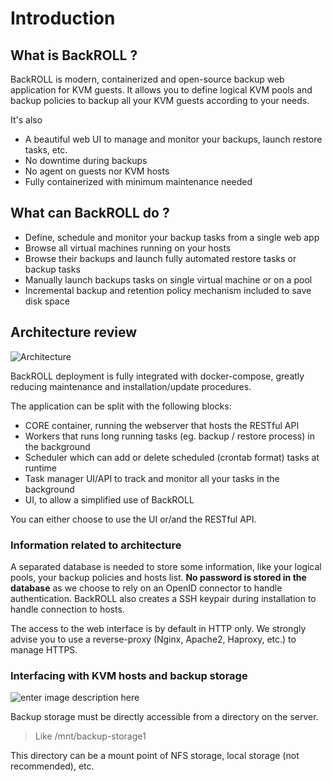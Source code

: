 # Introduction

## What is BackROLL ?

BackROLL is modern, containerized and open-source backup web application for KVM guests. It allows you to define logical KVM pools and backup policies to backup all your KVM guests according to your needs.

It's also

-   A beautiful web UI to manage and monitor your backups, launch restore tasks, etc.
-   No downtime during backups
-   No agent on guests nor KVM hosts
-   Fully containerized with minimum maintenance needed

## What can BackROLL do ?

- Define, schedule and monitor your backup tasks from a single web app
- Browse all virtual machines running on your hosts
- Browse their backups and launch fully automated restore tasks or backup tasks
- Manually launch backups tasks on single virtual machine or on a pool
- Incremental backup and retention policy mechanism included to save disk space

## Architecture review

![Architecture](https://i.ibb.co/nfCtLnX/archi.png)

BackROLL deployment is fully integrated with docker-compose, greatly reducing maintenance and installation/update procedures.

The application can be split with the following blocks:

- CORE container, running the webserver that hosts the RESTful API
- Workers that runs long running tasks (eg. backup / restore process) in the background
- Scheduler which can add or delete scheduled (crontab format) tasks at runtime
- Task manager UI/API to track and monitor all your tasks in the background
- UI, to allow a simplified use of BackROLL

You can either choose to use the UI or/and the RESTful API.

### Information related to architecture

A separated database is needed to store some information, like your logical pools, your backup policies and hosts list.
**No password is stored in the database** as we choose to rely on an OpenID connector to handle authentication. BackROLL also creates a SSH keypair during installation to handle connection to hosts.

The access to the web interface is by default in HTTP only. We strongly advise you to use a reverse-proxy (Nginx, Apache2, Haproxy, etc.) to manage HTTPS.

### Interfacing with KVM hosts and backup storage

![enter image description here](https://i.ibb.co/2KhvTkQ/archi.png)

Backup storage must be directly accessible from a directory on the server.

> Like /mnt/backup-storage1

 This directory can be a mount point of NFS storage, local storage (not recommended), etc.